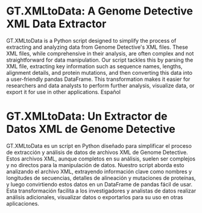 # GT.XMLtoData: A Genome Detective XML Data Extractor

GT.XMLtoData is a Python script designed to simplify the process of extracting and analyzing data from Genome Detective's XML files. These XML files, while comprehensive in their analysis, are often complex and not straightforward for data manipulation. Our script tackles this by parsing the XML file, extracting key information such as sequence names, lengths, alignment details, and protein mutations, and then converting this data into a user-friendly pandas DataFrame. This transformation makes it easier for researchers and data analysts to perform further analysis, visualize data, or export it for use in other applications.
Español

# GT.XMLtoData: Un Extractor de Datos XML de Genome Detective

GT.XMLtoData es un script en Python diseñado para simplificar el proceso de extracción y análisis de datos de archivos XML de Genome Detective. Estos archivos XML, aunque completos en su análisis, suelen ser complejos y no directos para la manipulación de datos. Nuestro script aborda esto analizando el archivo XML, extrayendo información clave como nombres y longitudes de secuencias, detalles de alineación y mutaciones de proteínas, y luego convirtiendo estos datos en un DataFrame de pandas fácil de usar. Esta transformación facilita a los investigadores y analistas de datos realizar análisis adicionales, visualizar datos o exportarlos para su uso en otras aplicaciones.
